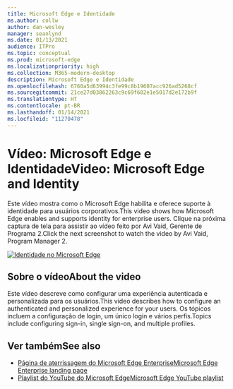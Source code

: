 ```yaml
---
title: Microsoft Edge e Identidade
ms.author: collw
author: dan-wesley
manager: seanlynd
ms.date: 01/13/2021
audience: ITPro
ms.topic: conceptual
ms.prod: microsoft-edge
ms.localizationpriority: high
ms.collection: M365-modern-desktop
description: Microsoft Edge e Identidade
ms.openlocfilehash: 6760a5d63994c3fe99c8b19607acc926ad5268cf
ms.sourcegitcommit: 21ce27d03862263c9c69f602e1e5017d2e172b9f
ms.translationtype: HT
ms.contentlocale: pt-BR
ms.lasthandoff: 01/14/2021
ms.locfileid: "11270478"
---
```

# <span data-ttu-id="3964b-103">Vídeo: Microsoft Edge e Identidade</span><span class="sxs-lookup"><span data-stu-id="3964b-103">Video: Microsoft Edge and Identity</span></span>

<span data-ttu-id="3964b-104">Este vídeo mostra como o Microsoft Edge habilita e oferece suporte à identidade para usuários corporativos.</span><span class="sxs-lookup"><span data-stu-id="3964b-104">This video shows how Microsoft Edge enables and supports identity for enterprise users.</span></span> <span data-ttu-id="3964b-105">Clique na próxima captura de tela para assistir ao vídeo feito por Avi Vaid, Gerente de Programa 2.</span><span class="sxs-lookup"><span data-stu-id="3964b-105">Click the next screenshot to watch the video by Avi Vaid, Program Manager 2.</span></span>

[![Identidade no Microsoft Edge](media/microsoft-edge-video-identity/0.png)](http://www.youtube.com/watch?v=8lRUKhR7ipA "Identity in Microsoft Edge")

## <span data-ttu-id="3964b-107">Sobre o vídeo</span><span class="sxs-lookup"><span data-stu-id="3964b-107">About the video</span></span>

<span data-ttu-id="3964b-108">Este vídeo descreve como configurar uma experiência autenticada e personalizada para os usuários.</span><span class="sxs-lookup"><span data-stu-id="3964b-108">This video describes how to configure an authenticated and personalized experience for your users.</span></span> <span data-ttu-id="3964b-109">Os tópicos incluem a configuração de login, um único login e vários perfis.</span><span class="sxs-lookup"><span data-stu-id="3964b-109">Topics include configuring sign-in, single sign-on, and multiple profiles.</span></span>

## <span data-ttu-id="3964b-110">Ver também</span><span class="sxs-lookup"><span data-stu-id="3964b-110">See also</span></span>

- [<span data-ttu-id="3964b-111">Página de aterrissagem do Microsoft Edge Enterprise</span><span class="sxs-lookup"><span data-stu-id="3964b-111">Microsoft Edge Enterprise landing page</span></span>](https://aka.ms/EdgeEnterprise)
- [<span data-ttu-id="3964b-112">Playlist do YouTube do Microsoft Edge</span><span class="sxs-lookup"><span data-stu-id="3964b-112">Microsoft Edge YouTube playlist</span></span>](https://www.youtube.com/playlist?list=PLXtHYVsvn_b-uXh1tMeYpT-0iD8tD3tFy)
